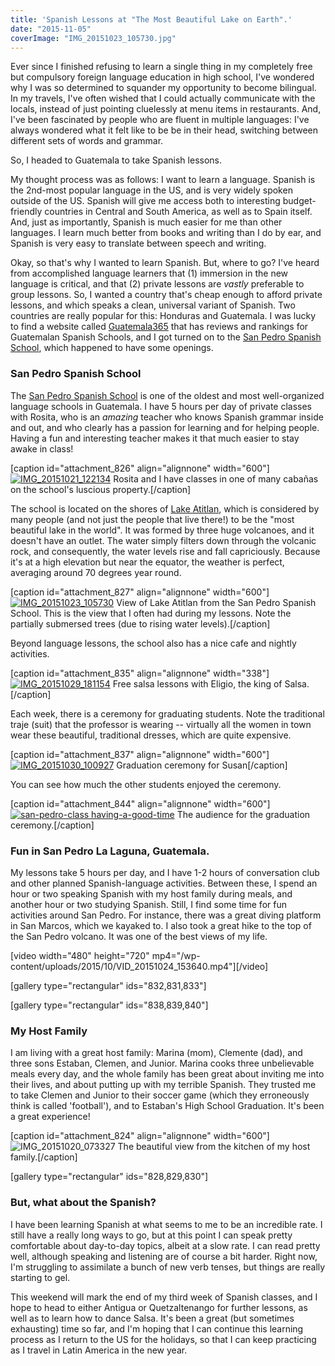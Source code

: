 ```yaml
---
title: 'Spanish Lessons at "The Most Beautiful Lake on Earth".'
date: "2015-11-05"
coverImage: "IMG_20151023_105730.jpg"
---
```


Ever since I finished refusing to learn a single thing in my completely free but compulsory foreign language education in high school, I've wondered why I was so determined to squander my opportunity to become bilingual. In my travels, I've often wished that I could actually communicate with the locals, instead of just pointing cluelessly at menu items in restaurants. And, I've been fascinated by people who are fluent in multiple languages: I've always wondered what it felt like to be be in their head, switching between different sets of words and grammar.

So, I headed to Guatemala to take Spanish lessons.

My thought process was as follows: I want to learn a language. Spanish is the 2nd-most popular language in the US, and is very widely spoken outside of the US. Spanish will give me access both to interesting budget-friendly countries in Central and South America, as well as to Spain itself. And, just as importantly, Spanish is much easier for me than other languages. I learn much better from books and writing than I do by ear, and Spanish is very easy to translate between speech and writing.

Okay, so that's why I wanted to learn Spanish. But, where to go? I've heard from accomplished language learners that (1) immersion in the new language is critical, and that (2) private lessons are *vastly* preferable to group lessons. So, I wanted a country that's cheap enough to afford private lessons, and which speaks a clean, universal variant of Spanish. Two countries are really popular for this: Honduras and Guatemala. I was lucky to find a website called [Guatemala365](http://www.guatemala365.com/) that has reviews and rankings for Guatemalan Spanish Schools, and I got turned on to the [San Pedro Spanish School](http://www.sanpedrospanishschool.org/), which happened to have some openings.

### San Pedro Spanish School

The [San Pedro Spanish School](http://www.sanpedrospanishschool.org/) is one of the oldest and most well-organized language schools in Guatemala. I have 5 hours per day of private classes with Rosita, who is an *amazing* teacher who knows Spanish grammar inside and out, and who clearly has a passion for learning and for helping people. Having a fun and interesting teacher makes it that much easier to stay awake in class!

\[caption id="attachment_826" align="alignnone" width="600"\][![IMG_20151021_122134](images/IMG_20151021_122134-600x338.jpg)](/wp-content/uploads/2015/10/IMG_20151021_122134.jpg) Rosita and I have classes in one of many cabañas on the school's luscious property.\[/caption\]

The school is located on the shores of [Lake Atitlan](https://en.wikipedia.org/wiki/Lake_Atitl%C3%A1n), which is considered by many people (and not just the people that live there!) to be the "most beautiful lake in the world". It was formed by three huge volcanoes, and it doesn't have an outlet. The water simply filters down through the volcanic rock, and consequently, the water levels rise and fall capriciously. Because it's at a high elevation but near the equator, the weather is perfect, averaging around 70 degrees year round.



\[caption id="attachment_827" align="alignnone" width="600"\][![IMG_20151023_105730](images/IMG_20151023_105730-600x442.jpg)](/wp-content/uploads/2015/10/IMG_20151023_105730.jpg) View of Lake Atitlan from the San Pedro Spanish School. This is the view that I often had during my lessons. Note the partially submersed trees (due to rising water levels).\[/caption\]

Beyond language lessons, the school also has a nice cafe and nightly activities.

\[caption id="attachment_835" align="alignnone" width="338"\][![IMG_20151029_181154](images/IMG_20151029_181154-338x600.jpg)](/wp-content/uploads/2015/10/IMG_20151029_181154.jpg) Free salsa lessons with Eligio, the king of Salsa.\[/caption\]

Each week, there is a ceremony for graduating students. Note the traditional traje (suit) that the professor is wearing -- virtually all the women in town wear these beautiful, traditional dresses, which are quite expensive.

\[caption id="attachment_837" align="alignnone" width="600"\][![IMG_20151030_100927](images/IMG_20151030_100927-600x600.jpg)](/wp-content/uploads/2015/10/IMG_20151030_100927.jpg) Graduation ceremony for Susan\[/caption\]

You can see how much the other students enjoyed the ceremony.

\[caption id="attachment_844" align="alignnone" width="600"\][![san-pedro-class having-a-good-time](images/san-pedro-class-having-a-good-time-600x338.png)](/wp-content/uploads/2015/10/san-pedro-class-having-a-good-time.png) The audience for the graduation ceremony.\[/caption\]

### Fun in San Pedro La Laguna, Guatemala.

My lessons take 5 hours per day, and I have 1-2 hours of conversation club and other planned Spanish-language activities. Between these, I spend an hour or two speaking Spanish with my host family during meals, and another hour or two studying Spanish. Still, I find some time for fun activities around San Pedro. For instance, there was a great diving platform in San Marcos, which we kayaked to. I also took a great hike to the top of the San Pedro volcano. It was one of the best views of my life.

\[video width="480" height="720" mp4="/wp-content/uploads/2015/10/VID_20151024_153640.mp4"\]\[/video\]

\[gallery type="rectangular" ids="832,831,833"\]

\[gallery type="rectangular" ids="838,839,840"\]

### My Host Family

I am living with a great host family: Marina (mom), Clemente (dad), and three sons Estaban, Clemen, and Junior. Marina cooks three unbelievable meals every day, and the whole family has been great about inviting me into their lives, and about putting up with my terrible Spanish. They trusted me to take Clemen and Junior to their soccer game (which they erroneously think is called 'football'), and to Estaban's High School Graduation. It's been a great experience!

\[caption id="attachment_824" align="alignnone" width="600"\]![IMG_20151020_073327](images/IMG_20151020_073327-600x338.jpg) The beautiful view from the kitchen of my host family.\[/caption\]

\[gallery type="rectangular" ids="828,829,830"\]

### But, what about the Spanish?

I have been learning Spanish at what seems to me to be an incredible rate. I still have a really long ways to go, but at this point I can speak pretty comfortable about day-to-day topics, albeit at a slow rate. I can read pretty well, although speaking and listening are of course a bit harder. Right now, I'm struggling to assimilate a bunch of new verb tenses, but things are really starting to gel.

This weekend will mark the end of my third week of Spanish classes, and I hope to head to either Antigua or Quetzaltenango for further lessons, as well as to learn how to dance Salsa. It's been a great (but sometimes exhausting) time so far, and I'm hoping that I can continue this learning process as I return to the US for the holidays, so that I can keep practicing as I travel in Latin America in the new year.
